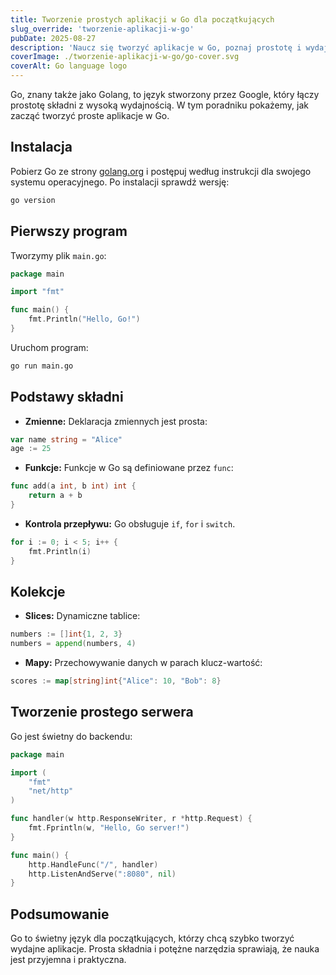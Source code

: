 ```yaml
---
title: Tworzenie prostych aplikacji w Go dla początkujących
slug_override: 'tworzenie-aplikacji-w-go'
pubDate: 2025-08-27
description: 'Naucz się tworzyć aplikacje w Go, poznaj prostotę i wydajność języka oraz zdobądź praktyczne umiejętności programistyczne.'
coverImage: ./tworzenie-aplikacji-w-go/go-cover.svg
coverAlt: Go language logo
---
```


Go, znany także jako Golang, to język stworzony przez Google, który łączy prostotę składni z wysoką wydajnością. W tym poradniku pokażemy, jak zacząć tworzyć proste aplikacje w Go.

## Instalacja

Pobierz Go ze strony [golang.org](https://golang.org/dl/) i postępuj według instrukcji dla swojego systemu operacyjnego. Po instalacji sprawdź wersję:

```bash
go version
```

## Pierwszy program

Tworzymy plik `main.go`:

```go
package main

import "fmt"

func main() {
    fmt.Println("Hello, Go!")
}
```

Uruchom program:

```bash
go run main.go
```

## Podstawy składni

- **Zmienne:** Deklaracja zmiennych jest prosta:

```go
var name string = "Alice"
age := 25
```

- **Funkcje:** Funkcje w Go są definiowane przez `func`:

```go
func add(a int, b int) int {
    return a + b
}
```

- **Kontrola przepływu:** Go obsługuje `if`, `for` i `switch`.

```go
for i := 0; i < 5; i++ {
    fmt.Println(i)
}
```

## Kolekcje

- **Slices:** Dynamiczne tablice:

```go
numbers := []int{1, 2, 3}
numbers = append(numbers, 4)
```

- **Mapy:** Przechowywanie danych w parach klucz-wartość:

```go
scores := map[string]int{"Alice": 10, "Bob": 8}
```

## Tworzenie prostego serwera

Go jest świetny do backendu:

```go
package main

import (
    "fmt"
    "net/http"
)

func handler(w http.ResponseWriter, r *http.Request) {
    fmt.Fprintln(w, "Hello, Go server!")
}

func main() {
    http.HandleFunc("/", handler)
    http.ListenAndServe(":8080", nil)
}
```

## Podsumowanie

Go to świetny język dla początkujących, którzy chcą szybko tworzyć wydajne aplikacje. Prosta składnia i potężne narzędzia sprawiają, że nauka jest przyjemna i praktyczna.
